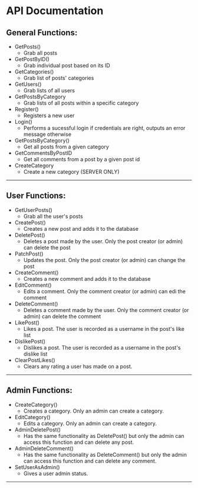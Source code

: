 # API Documentation
## General Functions:
* GetPosts()
    - Grab all posts
* GetPostByID()
    - Grab individual post based on its ID
* GetCategories()
    - Grab list of posts' categories
* GetUsers()
    - Grab lists of all users
* GetPostsByCategory
    - Grab lists of all posts within a specific category
* Register()
    - Registers a new user
* Login()
    - Performs a sucessful login if credentials are right, outputs an error message otherwise
* GetPostsByCategory()
    - Get all posts from a given category
* GetCommentsByPostID
    - Get all comments from a post by a given post id
* CreateCategory
    - Create a new category (SERVER ONLY)
---
## User Functions:
* GetUserPosts()
    - Grab all the user's posts
* CreatePost()
    - Creates a new post and adds it to the database
* DeletePost()
    - Deletes a post made by the user. Only the post creator (or admin) can delete the post
* PatchPost()
    - Updates the post. Only the post creator (or admin) can change the post
* CreateComment()
    - Creates a new comment and adds it to the database
* EditComment()
    - Edits a comment. Only the comment creator (or admin) can edi the comment
* DeleteComment()
    - Deletes a comment made by the user. Only the comment creator (or admin) can delete the comment
* LikePost()
    - Likes a post. The user is recorded as a username in the post's like list
* DislikePost()
    - Dislikes a post. The user is recorded as a username in the post's dislike list
* ClearPostLikes()
    - Clears any rating a user has made on a post.
---
## Admin Functions:
* CreateCategory()
    - Creates a category. Only an admin can create a category.
* EditCategory()
    - Edits a category. Only an admin can create a category.
* AdminDeletePost()
    - Has the same functionality as DeletePost() but only the admin can access this function and can delete any post.
* AdminDeleteComment()
    - Has the same functionality as DeleteComment() but only the admin can access this function and can delete any comment.
* SetUserAsAdmin()
    - Gives a user admin status.
---